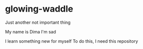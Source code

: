 # glowing-waddle
Just another not important thing

My name is Dima
I'm sad

I learn something new for myself
To do this, I need this repository

